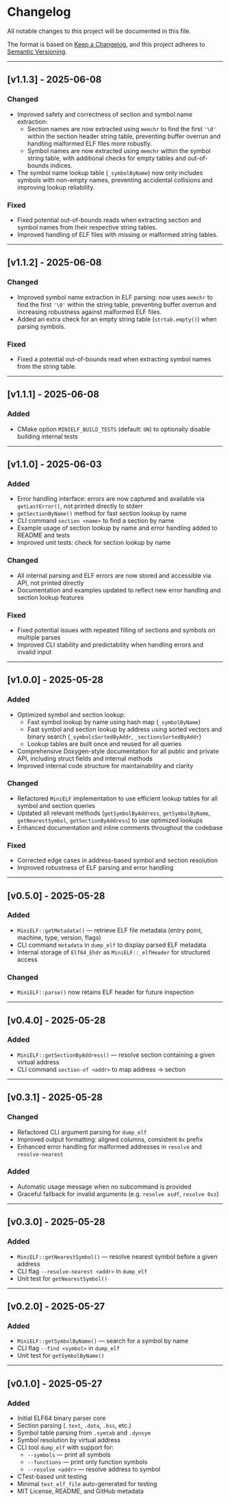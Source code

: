 # Changelog

All notable changes to this project will be documented in this file.

The format is based on [Keep a Changelog](https://keepachangelog.com/en/1.1.0/),
and this project adheres to [Semantic Versioning](https://semver.org/spec/v2.0.0.html).

---

## [v1.1.3] - 2025-06-08

### Changed
- Improved safety and correctness of section and symbol name extraction:
  - Section names are now extracted using `memchr` to find the first `'\0'` within the section header string table, preventing buffer overrun and handling malformed ELF files more robustly.
  - Symbol names are now extracted using `memchr` within the symbol string table, with additional checks for empty tables and out-of-bounds indices.
- The symbol name lookup table (`_symbolByName`) now only includes symbols with non-empty names, preventing accidental collisions and improving lookup reliability.

### Fixed
- Fixed potential out-of-bounds reads when extracting section and symbol names from their respective string tables.
- Improved handling of ELF files with missing or malformed string tables.

---

## [v1.1.2] - 2025-06-08

### Changed
- Improved symbol name extraction in ELF parsing: now uses `memchr` to find the first `'\0'` within the string table, preventing buffer overrun and increasing robustness against malformed ELF files.
- Added an extra check for an empty string table (`strtab.empty()`) when parsing symbols.

### Fixed
- Fixed a potential out-of-bounds read when extracting symbol names from the string table.
  
---

## [v1.1.1] - 2025-06-08

### Added
- CMake option `MINIELF_BUILD_TESTS` (default: `ON`) to optionally disable building internal tests

---

## [v1.1.0] - 2025-06-03

### Added
- Error handling interface: errors are now captured and available via `getLastError()`, not printed directly to stderr
- `getSectionByName()` method for fast section lookup by name
- CLI command `section <name>` to find a section by name
- Example usage of section lookup by name and error handling added to README and tests
- Improved unit tests: check for section lookup by name

### Changed
- All internal parsing and ELF errors are now stored and accessible via API, not printed directly
- Documentation and examples updated to reflect new error handling and section lookup features

### Fixed
- Fixed potential issues with repeated filling of sections and symbols on multiple parses
- Improved CLI stability and predictability when handling errors and invalid input

---

## [v1.0.0] - 2025-05-28

### Added
- Optimized symbol and section lookup:
  - Fast symbol lookup by name using hash map (`_symbolByName`)
  - Fast symbol and section lookup by address using sorted vectors and binary search (`_symbolsSortedByAddr`, `_sectionsSortedByAddr`)
  - Lookup tables are built once and reused for all queries
- Comprehensive Doxygen-style documentation for all public and private API, including struct fields and internal methods
- Improved internal code structure for maintainability and clarity

### Changed
- Refactored `MiniELF` implementation to use efficient lookup tables for all symbol and section queries
- Updated all relevant methods (`getSymbolByAddress`, `getSymbolByName`, `getNearestSymbol`, `getSectionByAddress`) to use optimized lookups
- Enhanced documentation and inline comments throughout the codebase

### Fixed
- Corrected edge cases in address-based symbol and section resolution
- Improved robustness of ELF parsing and error handling

---

## [v0.5.0] - 2025-05-28

### Added
- `MiniELF::getMetadata()` — retrieve ELF file metadata (entry point, machine, type, version, flags)
- CLI command `metadata` in `dump_elf` to display parsed ELF metadata
- Internal storage of `Elf64_Ehdr` as `MiniELF::_elfHeader` for structured access

### Changed
- `MiniELF::parse()` now retains ELF header for future inspection

---

## [v0.4.0] - 2025-05-28

### Added
- `MiniELF::getSectionByAddress()` — resolve section containing a given virtual address
- CLI command `section-of <addr>` to map address → section

---

## [v0.3.1] - 2025-05-28

### Changed
- Refactored CLI argument parsing for `dump_elf`
- Improved output formatting: aligned columns, consistent `0x` prefix
- Enhanced error handling for malformed addresses in `resolve` and `resolve-nearest`

### Added
- Automatic usage message when no subcommand is provided
- Graceful fallback for invalid arguments (e.g. `resolve asdf`, `resolve 0xz`)

---

## [v0.3.0] - 2025-05-28

### Added
- `MiniELF::getNearestSymbol()` — resolve nearest symbol before a given address
- CLI flag `--resolve-nearest <addr>` in `dump_elf`
- Unit test for `getNearestSymbol()`

---

## [v0.2.0] - 2025-05-27

### Added
- `MiniELF::getSymbolByName()` — search for a symbol by name
- CLI flag `--find <symbol>` in `dump_elf`
- Unit test for `getSymbolByName()`

---

## [v0.1.0] - 2025-05-27

### Added
- Initial ELF64 binary parser core
- Section parsing (`.text`, `.data`, `.bss`, etc.)
- Symbol table parsing from `.symtab` and `.dynsym`
- Symbol resolution by virtual address
- CLI tool `dump_elf` with support for:
  - `--symbols` — print all symbols
  - `--functions` — print only function symbols
  - `--resolve <addr>` — resolve address to symbol
- CTest-based unit testing
- Minimal `test_elf_file` auto-generated for testing
- MIT License, README, and GitHub metadata

